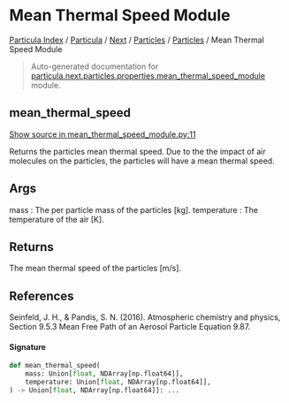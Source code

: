 # Mean Thermal Speed Module

[Particula Index](../../../../README.md#particula-index) / [Particula](../../../index.md#particula) / [Next](../../index.md#next) / [Particles](../index.md#particles) / [Particles](../index.md#particles) / Mean Thermal Speed Module

> Auto-generated documentation for [particula.next.particles.properties.mean_thermal_speed_module](https://github.com/Gorkowski/particula/blob/main/particula/next/particles/properties/mean_thermal_speed_module.py) module.

## mean_thermal_speed

[Show source in mean_thermal_speed_module.py:11](https://github.com/Gorkowski/particula/blob/main/particula/next/particles/properties/mean_thermal_speed_module.py#L11)

Returns the particles mean thermal speed. Due to the the impact
of air molecules on the particles, the particles will have a mean
thermal speed.

Args
----
mass : The per particle mass of the particles [kg].
temperature : The temperature of the air [K].

Returns
-------
The mean thermal speed of the particles [m/s].

References
----------
Seinfeld, J. H., & Pandis, S. N. (2016). Atmospheric chemistry and
physics, Section 9.5.3 Mean Free Path of an Aerosol Particle Equation 9.87.

#### Signature

```python
def mean_thermal_speed(
    mass: Union[float, NDArray[np.float64]],
    temperature: Union[float, NDArray[np.float64]],
) -> Union[float, NDArray[np.float64]]: ...
```
